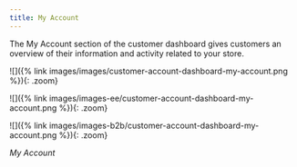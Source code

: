```yaml
---
title: My Account
---
```


The My Account section of the customer dashboard gives customers an overview of their information and activity related to your store. 

<!--{% if "Default.CE Only" contains site.edition %}-->
![]({% link images/images/customer-account-dashboard-my-account.png %}){: .zoom}
<!--{% endif %}-->
<!--{% if "Default.EE ONLY" contains site.edition %}-->
![]({% link images/images-ee/customer-account-dashboard-my-account.png %}){: .zoom}
<!--{% endif %}-->
<!--{% if "Default.B2B Only" contains site.edition %}-->
![]({% link images/images-b2b/customer-account-dashboard-my-account.png %}){: .zoom}
<!--{% endif %}-->
_My Account_
